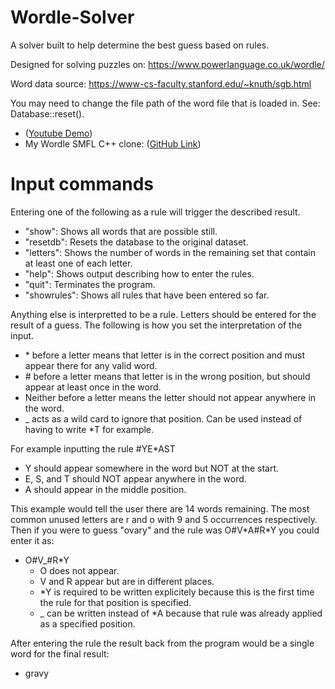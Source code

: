 # Wordle-Solver

 A solver built to help determine the best guess based on rules.
 
 Designed for solving puzzles on: https://www.powerlanguage.co.uk/wordle/

Word data source: https://www-cs-faculty.stanford.edu/~knuth/sgb.html

You may need to change the file path of the word file that is loaded in. See: Database::reset().

* ([Youtube Demo](https://youtu.be/18llxWL9dl4))
* My Wordle SMFL C++ clone: ([GitHub Link](https://github.com/Squirrelbear/Wordle-CPP-SMFL))

# Input commands

Entering one of the following as a rule will trigger the described result.

- "show": Shows all words that are possible still.
- "resetdb": Resets the database to the original dataset.
- "letters": Shows the number of words in the remaining set that contain at least one of each letter.
- "help": Shows output describing how to enter the rules.
- "quit": Terminates the program.
- "showrules": Shows all rules that have been entered so far.

Anything else is interpretted to be a rule. Letters should be entered for the result of a guess. The following is how you set the interpretation of the input.

- \* before a letter means that letter is in the correct position and must appear there for any valid word.
- \# before a letter means that letter is in the wrong position, but should appear at least once in the word.
- Neither before a letter means the letter should not appear anywhere in the word.
- _ acts as a wild card to ignore that position. Can be used instead of having to write \*T for example.

For example inputting the rule \#YE\*AST
- Y should appear somewhere in the word but NOT at the start.
- E, S, and T should NOT appear anywhere in the word.
- A should appear in the middle position.

This example would tell the user there are 14 words remaining. The most common unused letters are r and o with 9 and 5 occurrences respectively. Then if you were to guess "ovary" and the rule was O#V\*A#R\*Y you could enter it as:

* O#V_#R\*Y
	- O does not appear.
	- V and R appear but are in different places.
	- \*Y is required to be written explicitely because this is the first time the rule for that position is specified.
	- _ can be written instead of \*A because that rule was already applied as a specified position.

After entering the rule the result back from the program would be a single word for the final result:

* gravy